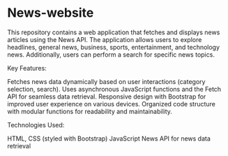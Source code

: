 # News-website 

This repository contains a web application that fetches and displays news articles using the News API. The application allows users to explore headlines, general news, business, sports, entertainment, and technology news. Additionally, users can perform a search for specific news topics.

Key Features:

Fetches news data dynamically based on user interactions (category selection, search).
Uses asynchronous JavaScript functions and the Fetch API for seamless data retrieval.
Responsive design with Bootstrap for improved user experience on various devices.
Organized code structure with modular functions for readability and maintainability.

Technologies Used:

HTML, CSS (styled with Bootstrap)
JavaScript
News API for news data retrieval




